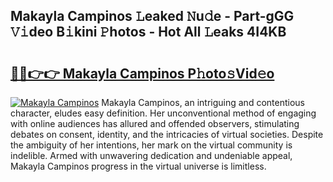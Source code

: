 ## Makayla Campinos 𝙻eaked 𝙽u𝚍e - Part-gGG 𝚅𝚒deo B𝚒kini 𝙿hotos - Hot All 𝙻eaks 4I4KB

# <h2><a href="http://ld17fp.urlbe.top/?page=Makayla+Campinos">🔗🔗👉👉 Makayla Campinos P𝚑oto𝚜Vid𝚎o</a></h2>

[![Makayla Campinos](https://i.imgur.com/eBuTRDB.gif)](http://ld17fp.urlbe.top/?page=Makayla+Campinos)
Makayla Campinos, an intriguing and contentious character, eludes easy definition. Her unconventional method of engaging with online audiences has allured and offended observers, stimulating debates on consent, identity, and the intricacies of virtual societies. Despite the ambiguity of her intentions, her mark on the virtual community is indelible. Armed with unwavering dedication and undeniable appeal, Makayla Campinos progress in the virtual universe is limitless.
